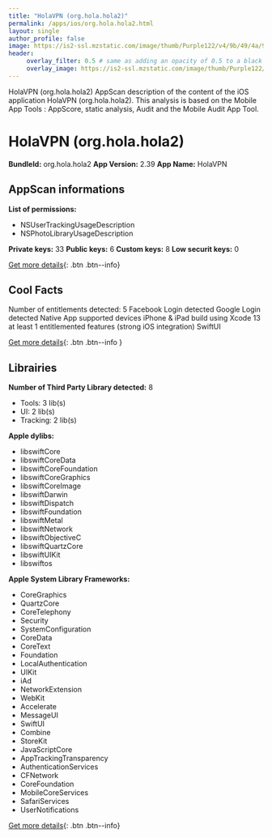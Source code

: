 ```yaml
---
title: "HolaVPN (org.hola.hola2)"
permalink: /apps/ios/org.hola.hola2.html
layout: single
author_profile: false
image: https://is2-ssl.mzstatic.com/image/thumb/Purple122/v4/9b/49/4a/9b494ac5-05ca-d2de-0d31-57db338584fa/AppIcon-0-0-1x_U007emarketing-0-0-0-6-0-0-sRGB-0-0-0-GLES2_U002c0-512MB-85-220-0-0.png/512x512bb.jpg
header: 
     overlay_filter: 0.5 # same as adding an opacity of 0.5 to a black background
     overlay_image: https://is2-ssl.mzstatic.com/image/thumb/Purple122/v4/9b/49/4a/9b494ac5-05ca-d2de-0d31-57db338584fa/AppIcon-0-0-1x_U007emarketing-0-0-0-6-0-0-sRGB-0-0-0-GLES2_U002c0-512MB-85-220-0-0.png/512x512bb.jpg
---
```

HolaVPN (org.hola.hola2) AppScan description of the content of the iOS application HolaVPN (org.hola.hola2). This analysis is based on the Mobile App Tools : AppScore, static analysis, Audit and the Mobile Audit App Tool.

# HolaVPN (org.hola.hola2)

**BundleId:** org.hola.hola2
**App Version:** 2.39
**App Name:** HolaVPN


## AppScan informations 

**List of permissions:** 
- NSUserTrackingUsageDescription
- NSPhotoLibraryUsageDescription
  
  
**Private keys:** 33
**Public keys:** 6
**Custom keys:** 8
**Low securit keys:** 0
  
[Get more details](/pricing.html){: .btn .btn--info}

## Cool Facts

Number of entitlements detected: 5
Facebook Login detected
Google Login detected
Native App
supported devices iPhone & iPad
build using Xcode 13
at least 1 entitlemented features (strong iOS integration)
SwiftUI
  
[Get more details](/pricing.html){: .btn .btn--info }

## Librairies 
**Number of Third Party Library detected:** 8
- Tools: 3 lib(s)
- UI: 2 lib(s)
- Tracking: 2 lib(s)


**Apple dylibs:**
- libswiftCore
- libswiftCoreData
- libswiftCoreFoundation
- libswiftCoreGraphics
- libswiftCoreImage
- libswiftDarwin
- libswiftDispatch
- libswiftFoundation
- libswiftMetal
- libswiftNetwork
- libswiftObjectiveC
- libswiftQuartzCore
- libswiftUIKit
- libswiftos


**Apple System Library Frameworks:**
- CoreGraphics
- QuartzCore
- CoreTelephony
- Security
- SystemConfiguration
- CoreData
- CoreText
- Foundation
- LocalAuthentication
- UIKit
- iAd
- NetworkExtension
- WebKit
- Accelerate
- MessageUI
- SwiftUI
- Combine
- StoreKit
- JavaScriptCore
- AppTrackingTransparency
- AuthenticationServices
- CFNetwork
- CoreFoundation
- MobileCoreServices
- SafariServices
- UserNotifications


  
[Get more details](/pricing.html){: .btn .btn--info}

